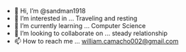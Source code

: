 - 👋 Hi, I’m @sandman1918
- 👀 I’m interested in ... Traveling and resting
- 🌱 I’m currently learning ... Computer Science
- 💞️ I’m looking to collaborate on ... steady relationship
- 📫 How to reach me ... william.camacho002@gmail.com

<!---
sandman1918/sandman1918 is a ✨ special ✨ repository because its `README.md` (this file) appears on your GitHub profile.
You can click the Preview link to take a look at your changes.
--->
